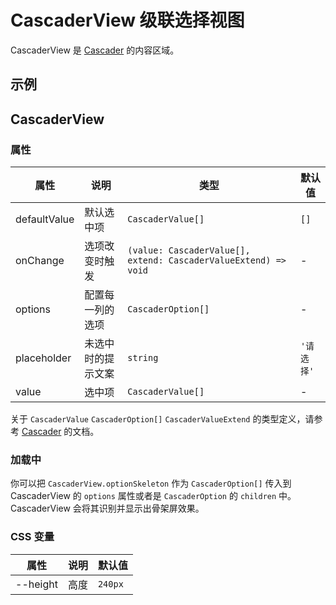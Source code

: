 # CascaderView 级联选择视图

CascaderView 是 [Cascader](./cascader) 的内容区域。

## 示例

<code src="./demos/demo1.tsx"></code>

## CascaderView

### 属性

| 属性         | 说明               | 类型                                                            | 默认值     |
| ------------ | ------------------ | --------------------------------------------------------------- | ---------- |
| defaultValue | 默认选中项         | `CascaderValue[]`                                               | `[]`       |
| onChange     | 选项改变时触发     | `(value: CascaderValue[], extend: CascaderValueExtend) => void` | -          |
| options      | 配置每一列的选项   | `CascaderOption[]`                                              | -          |
| placeholder  | 未选中时的提示文案 | `string`                                                        | `'请选择'` |
| value        | 选中项             | `CascaderValue[]`                                               | -          |

关于 `CascaderValue` `CascaderOption[]` `CascaderValueExtend` 的类型定义，请参考 [Cascader](./cascader#api) 的文档。

### 加载中 <Experimental></Experimental>

你可以把 `CascaderView.optionSkeleton` 作为 `CascaderOption[]` 传入到 CascaderView 的 `options` 属性或者是 `CascaderOption` 的 `children` 中。CascaderView 会将其识别并显示出骨架屏效果。

### CSS 变量

| 属性     | 说明 | 默认值  |
| -------- | ---- | ------- |
| --height | 高度 | `240px` |
